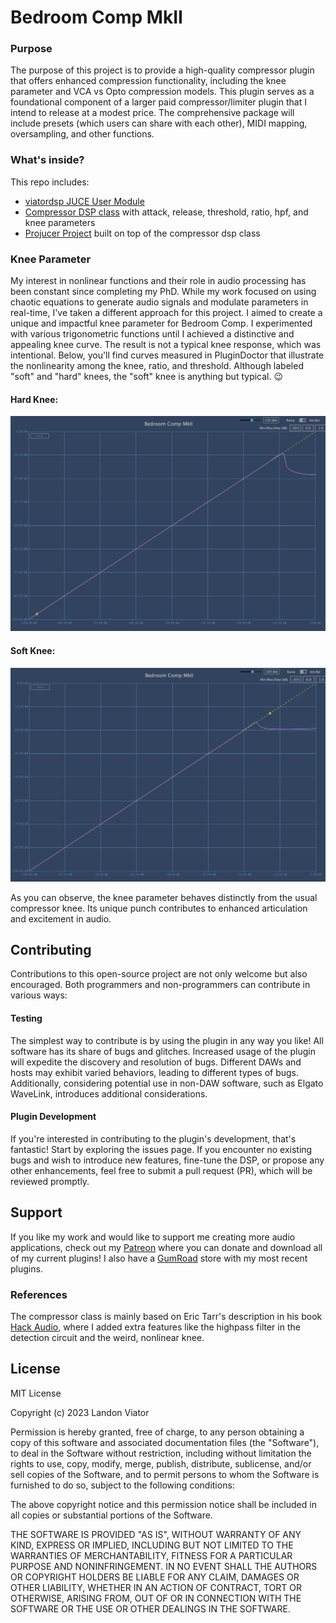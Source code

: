 # Bedroom Comp MkII

### Purpose

The purpose of this project is to provide a high-quality compressor plugin that offers enhanced compression functionality, including the knee parameter and VCA vs Opto compression models. This plugin serves as a foundational component of a larger paid compressor/limiter plugin that I intend to release at a modest price. The comprehensive package will include presets (which users can share with each other), MIDI mapping, oversampling, and other functions.

### What's inside?

This repo includes:

- [viatordsp JUCE User Module](https://github.com/landonviator/viatordsp)
- [Compressor DSP class](https://github.com/landonviator/viatordsp/blob/main/viator_modules/viator_dsp/Dynamics/Compressor.h) with attack, release, threshold, ratio, hpf, and knee parameters
- [Projucer Project](https://github.com/landonviator/viator-bedroom-comp/blob/main/viator-bedroom-comp/viator-bedroom-comp.jucer) built on top of the compressor dsp class

### Knee Parameter

My interest in nonlinear functions and their role in audio processing has been constant since completing my PhD. While my work focused on using chaotic equations to generate audio signals and modulate parameters in real-time, I've taken a different approach for this project. I aimed to create a unique and impactful knee parameter for Bedroom Comp. I experimented with various trigonometric functions until I achieved a distinctive and appealing knee curve. The result is not a typical knee response, which was intentional. Below, you'll find curves measured in PluginDoctor that illustrate the nonlinearity among the knee, ratio, and threshold. Although labeled "soft" and "hard" knees, the "soft" knee is anything but typical. :wink:

#### Hard Knee:

![Hard Knee](https://github.com/landonviator/viator-bedroom-comp/blob/main/hard-knee.png)

#### Soft Knee:

![Soft Knee](https://github.com/landonviator/viator-bedroom-comp/blob/main/soft-knee.png)

As you can observe, the knee parameter behaves distinctly from the usual compressor knee. Its unique punch contributes to enhanced articulation and excitement in audio.

## Contributing

Contributions to this open-source project are not only welcome but also encouraged. Both programmers and non-programmers can contribute in various ways:

#### Testing

The simplest way to contribute is by using the plugin in any way you like! All software has its share of bugs and glitches. Increased usage of the plugin will expedite the discovery and resolution of bugs. Different DAWs and hosts may exhibit varied behaviors, leading to different types of bugs. Additionally, considering potential use in non-DAW software, such as Elgato WaveLink, introduces additional considerations.

#### Plugin Development

If you're interested in contributing to the plugin's development, that's fantastic! Start by exploring the issues page. If you encounter no existing bugs and wish to introduce new features, fine-tune the DSP, or propose any other enhancements, feel free to submit a pull request (PR), which will be reviewed promptly.

## Support

If you like my work and would like to support me creating more audio applications, check out my [Patreon](https://www.patreon.com/ViatorDSP) where you can donate and download all of my current plugins! I also have a [GumRoad](https://viatordsp.gumroad.com/?_gl=1*18tqfoy*_ga*MTg2MjcxNDgyNS4xNjg5OTI3NDE3*_ga_6LJN6D94N6*MTY5MjM5NjQ1Ni4xODguMS4xNjkyMzk2NTExLjAuMC4w) store with my most recent plugins.

### References

The compressor class is mainly based on Eric Tarr's description in his book [Hack Audio](https://www.hackaudio.com/), where I added extra features like the highpass filter in the detection circuit and the weird, nonlinear knee.

## License

MIT License

Copyright (c) 2023 Landon Viator

Permission is hereby granted, free of charge, to any person obtaining a copy
of this software and associated documentation files (the "Software"), to deal
in the Software without restriction, including without limitation the rights
to use, copy, modify, merge, publish, distribute, sublicense, and/or sell
copies of the Software, and to permit persons to whom the Software is
furnished to do so, subject to the following conditions:

The above copyright notice and this permission notice shall be included in all
copies or substantial portions of the Software.

THE SOFTWARE IS PROVIDED "AS IS", WITHOUT WARRANTY OF ANY KIND, EXPRESS OR
IMPLIED, INCLUDING BUT NOT LIMITED TO THE WARRANTIES OF MERCHANTABILITY,
FITNESS FOR A PARTICULAR PURPOSE AND NONINFRINGEMENT. IN NO EVENT SHALL THE
AUTHORS OR COPYRIGHT HOLDERS BE LIABLE FOR ANY CLAIM, DAMAGES OR OTHER
LIABILITY, WHETHER IN AN ACTION OF CONTRACT, TORT OR OTHERWISE, ARISING FROM,
OUT OF OR IN CONNECTION WITH THE SOFTWARE OR THE USE OR OTHER DEALINGS IN THE
SOFTWARE.
